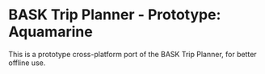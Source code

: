 # BASK Trip Planner - Prototype: Aquamarine

This is a prototype cross-platform port of the BASK Trip Planner, for better offline use.
